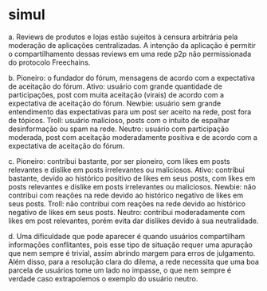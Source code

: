 # simul

a. Reviews de produtos e lojas estão sujeitos à censura arbitrária pela moderação de aplicações centralizadas. A intenção da aplicação é permitir o compartilhamento dessas reviews em uma rede p2p não permissionada do protocolo Freechains.

b.
Pioneiro: o fundador do fórum, mensagens de acordo com a expectativa de aceitação do fórum.
Ativo: usuário com grande quantidade de participações, post com muita aceitação (virais) de acordo com a expectativa de aceitação do fórum.
Newbie: usuário sem grande entendimento das expectativas para um post ser aceito na rede, post fora de tópicos.
Troll: usuário malicioso, posts com o intuito de espalhar desinformação ou spam na rede.
Neutro: usuário com participação moderada, post com aceitação moderadamente positiva e de acordo com a expectativa de aceitação do fórum.

c.
Pioneiro: contribui bastante, por ser pioneiro, com likes em posts relevantes e dislike em posts irrelevantes ou maliciosos.
Ativo: contribui bastante, devido ao histórico positivo de likes em seus posts, com likes em posts relevantes e dislike em posts irrelevantes ou maliciosos.
Newbie: não contribui com reações na rede devido ao histórico negativo de likes em seus posts.
Troll: não contribui com reações na rede devido ao histórico negativo de likes em seus posts.
Neutro: contribui moderadamente com likes em post relevantes, porém evita dar dislikes devido à sua neutralidade.

d. Uma dificuldade que pode aparecer é quando usuários compartilham informações conflitantes, pois esse tipo de situação requer uma apuração que nem sempre é trivial, assim abrindo margem para erros de julgamento. Além disso, para a resolução clara do dilema, a rede necessita que uma boa parcela de usuários tome um lado no impasse, o que nem sempre é verdade caso extrapolemos o exemplo do usuário neutro.
